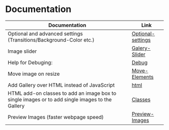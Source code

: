 # Documentation


|Documentation|Link|
|---|---|
| Optional and advanced settings (Transitions/Background-Color etc.) | [Optional-settings](Optional-settings.md) |
| Image slider | [Galery-Slider](Galery-Slider.md) |
| Help for Debuging: | [Debug](debug.md) |
| Move image on resize | [Move-Elements](Move-Elements.md) |
| Add Gallery over HTML instead of JavaScript | [html](html.md) |
| HTML add-on classes to add an image box to single images or to add single images to the Gallery | [Classes](Classes.md) |
| Preview Images (faster webpage speed) | [Preview-Images](Preview-Images.md) |
